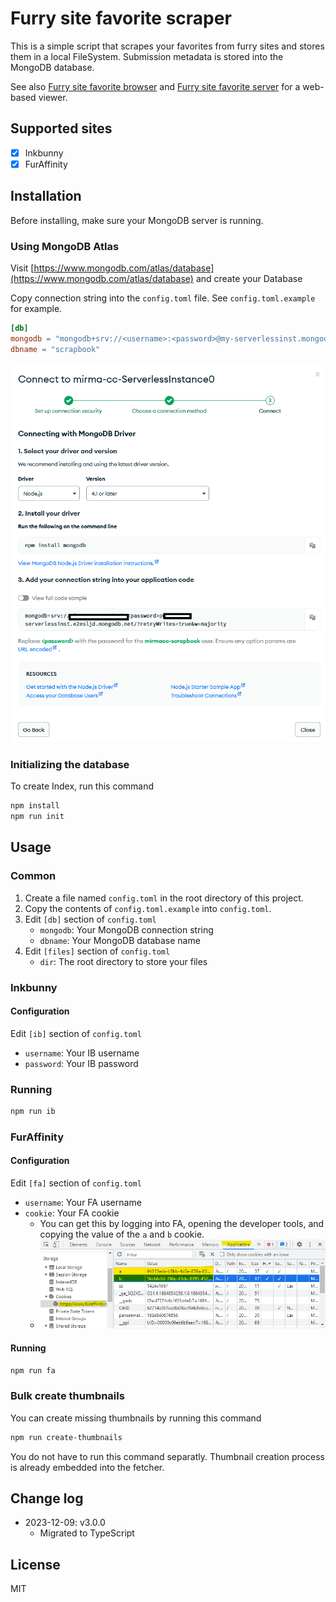 # Furry site favorite scraper

This is a simple script that scrapes your favorites from furry sites and stores them in a local FileSystem. Submission metadata is stored into the MongoDB database.

See also [Furry site favorite browser](https://github.com/webstory/mirma.cc-scrapbook-client) and [Furry site favorite server](https://github.com/webstory/mirma.cc-scrapbook-server) for a web-based viewer.

## Supported sites

- [x] Inkbunny
- [x] FurAffinity

## Installation

Before installing, make sure your MongoDB server is running.

### Using MongoDB Atlas

Visit [https://www.mongodb.com/atlas/database](https://www.mongodb.com/atlas/database) and create your Database

Copy connection string into the `config.toml` file. See `config.toml.example` for example.

```toml
[db]
mongodb = "mongodb+srv://<username>:<password>@my-serverlessinst.mongodb.net/"
dbname = "scrapbook"
```

![Database Deployments Cloud Atlas](./docs/Database%20Deployments%20Cloud%20MongoDB%20Cloud.png)

### Initializing the database

To create Index, run this command

```bash
npm install
npm run init
```

## Usage

### Common

1. Create a file named `config.toml` in the root directory of this project.
2. Copy the contents of `config.toml.example` into `config.toml`.
3. Edit `[db]` section of `config.toml`
   - `mongodb`: Your MongoDB connection string
   - `dbname`: Your MongoDB database name
4. Edit `[files]` section of `config.toml`
   - `dir`: The root directory to store your files

### Inkbunny

#### Configuration

Edit `[ib]` section of `config.toml`

- `username`: Your IB username
- `password`: Your IB password

### Running

```bash
npm run ib
```

### FurAffinity

#### Configuration

Edit `[fa]` section of `config.toml`

- `username`: Your FA username
- `cookie`: Your FA cookie
  - You can get this by logging into FA, opening the developer tools, and copying the value of the `a` and `b` cookie.
  - ![FA cookie](./docs/cookie-capture.png)

#### Running

```bash
npm run fa
```

### Bulk create thumbnails

You can create missing thumbnails by running this command

```bash
npm run create-thumbnails
```

You do not have to run this command separatly. Thumbnail creation process is already embedded into the fetcher.

## Change log
- 2023-12-09: v3.0.0
  - Migrated to TypeScript

## License

MIT
